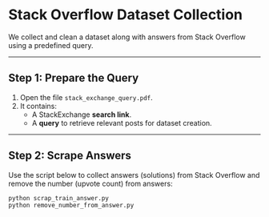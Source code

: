 # Stack Overflow Dataset Collection

We collect and clean a dataset along with answers from Stack Overflow using a predefined query.

---

## Step 1: Prepare the Query

1. Open the file `stack_exchange_query.pdf`.
2. It contains:
   - A StackExchange **search link**.
   - A **query** to retrieve relevant posts for dataset creation.
---

## Step 2: Scrape Answers

Use the script below to collect answers (solutions) from Stack Overflow and remove the number (upvote count) from answers:

```bash
python scrap_train_answer.py
python remove_number_from_answer.py
